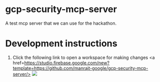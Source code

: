 # gcp-security-mcp-server
A test mcp server that we can use for the hackathon. 

# Development instructions
1. Click the following link to open a workspace for making changes
<a href=https://studio.firebase.google.com/new?template=https://github.com/manrajt-google/gcp-security-mcp-server/> <img src="https://camo.githubusercontent.com/f298d62ce03d9da230a415f89e49b655444c2dbdd96401c70fbe119c46baa377/68747470733a2f2f63646e2e666972656261736573747564696f2e6465762f62746e2f6f70656e5f6c696768745f33322e737667"> </a>

